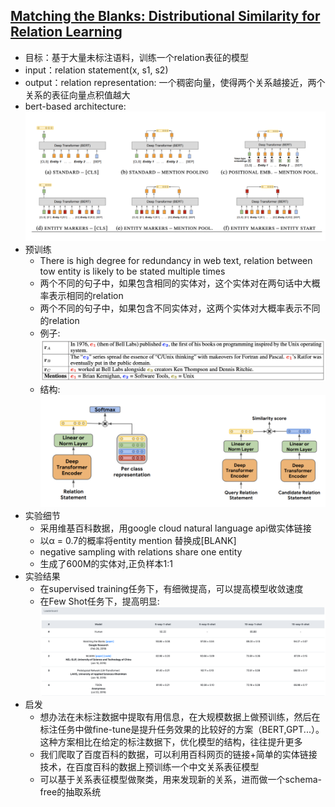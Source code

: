 ## [Matching the Blanks: Distributional Similarity for Relation Learning](https://arxiv.org/pdf/1906.03158.pdf)

- 目标：基于大量未标注语料，训练一个relation表征的模型
- input：relation statement(x, s1, s2)
- output：relation representation: 一个稠密向量，使得两个关系越接近，两个关系的表征向量点积值越大
- bert-based architecture:![architecture](../../images/mtb-image1.png)
- 预训练
    - There is high degree for redundancy in web text, relation between tow entity is likely to be stated multiple times
    - 两个不同的句子中，如果包含相同的实体对，这个实体对在两句话中大概率表示相同的relation
    - 两个不同的句子中，如果包含不同实体对，这两个实体对大概率表示不同的relation
    - 例子:![example](../../images/mtb-image2.png)
    - 结构:![architecture1](../../images/mtb-image3.png)
- 实验细节
    - 采用维基百科数据，用google cloud natural language api做实体链接
    - 以α = 0.7的概率将entity mention 替换成[BLANK]
    - negative sampling with relations share one entity
    - 生成了600M的实体对,正负样本1:1
- 实验结果
    - 在supervised training任务下，有细微提高，可以提高模型收敛速度
    - 在Few Shot任务下，提高明显:![lead-board](../../images/mtb-image4.png)
- 启发
    - 想办法在未标注数据中提取有用信息，在大规模数据上做预训练，然后在标注任务中做fine-tune是提升任务效果的比较好的方案（BERT,GPT...）。这种方案相比在给定的标注数据下，优化模型的结构，往往提升更多
    - 我们爬取了百度百科的数据，可以利用百科网页的链接+简单的实体链接技术，在百度百科的数据上预训练一个中文关系表征模型
    - 可以基于关系表征模型做聚类，用来发现新的关系，进而做一个schema-free的抽取系统